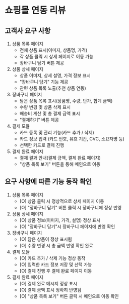 # 쇼핑몰 연동 리뷰
## 고객사 요구 사항
1. 상품 목록 페이지
   - 전체 상품 표시(이미지, 상품명, 가격)
   - 각 상품 클릭 시 상세 페이지로 이동 가능
   - 장바구니 담기 버튼 제공
2. 상품 상세 페이지
   - 상품 이미지, 상세 설명, 가격 정보 표시
   - "장바구니 담기" 기능 제공
   - 관련 상품 목록 노출(추천 상품 연동)
3. 장바구니 페이지
   - 담은 상품 목록 표시(상품명, 수량, 단가, 합계 금액)
   - 수량 변경 및 상품 삭제 표시
   - 배송비 계산 및 총 결제 금액 표시
   - "결제하기" 버튼 제공
4. 결제 모듈
   - 카드 등록 및 관리 기능(카드 추가 / 삭제)
   - 카드 정보 입력 (카드 번호, 유효 기간, CVC, 소요자명 등)
   - 선택한 카드로 결제 진행
5. 결제 완료 페이지
   - 결제 결과 안내(결제 금액, 결제 완료 페이지)
   - "상품 목록 보기" 버튼을 통해 메인으로 이동

## 요구 사항에 따른 기능 동작 확인
1. 상품 목록 페이지
   - [O] 상품 클릭 시 정상적으로 상세 페이지 이동
   - [O] "장바구니 담기" 버튼 클릭 시 장바구니에 정상 반영
2. 상품 상세 페이지
   - [O] 상품 정보(이미지, 가격, 설명) 정상 표시
   - [O] "장바구니 담기"시 장바구니 페이지에 반영 확인
3. 장바구니 페이지
   - [O] 담은 상품이 정상 표시됨
   - [O] 수량 변경 시 총 금액 반영 확인 완료
4. 결제 모듈
   - [O] 카드 추가 / 삭제 기능 정상 동작
   - [O] 입력한 카드 정보 저장 및 선택 가능
   - [O] 결제 진행 후 결제 완료 페이지 이동
5. 결제 완료 페이지
   - [O] 결제 완료 메시지 정상 표시
   - [O] 결제 금액 표시 정확히 반영됨
   - [O] "상품 목록 보기" 버튼 클릭 시 메인으로 이동 확인
